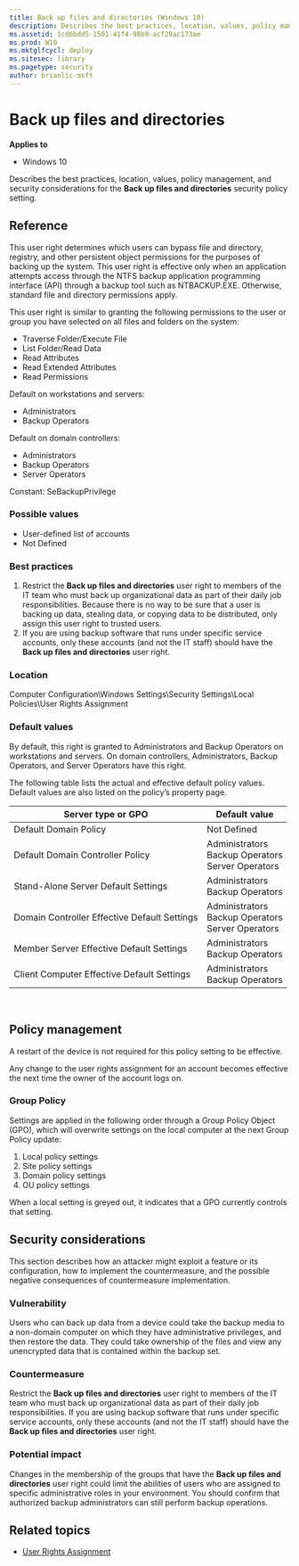 ```yaml
---
title: Back up files and directories (Windows 10)
description: Describes the best practices, location, values, policy management, and security considerations for the Back up files and directories security policy setting.
ms.assetid: 1cd6bdd5-1501-41f4-98b9-acf29ac173ae
ms.prod: W10
ms.mktglfcycl: deploy
ms.sitesec: library
ms.pagetype: security
author: brianlic-msft
---
```


# Back up files and directories

**Applies to**
-   Windows 10

Describes the best practices, location, values, policy management, and security considerations for the **Back up files and directories** security policy setting.

## Reference

This user right determines which users can bypass file and directory, registry, and other persistent object permissions for the purposes of backing up the system. This user right is effective only when an application attempts access through the NTFS backup application programming interface (API) through a backup tool such as NTBACKUP.EXE. Otherwise, standard file and directory permissions apply.

This user right is similar to granting the following permissions to the user or group you have selected on all files and folders on the system:

-   Traverse Folder/Execute File
-   List Folder/Read Data
-   Read Attributes
-   Read Extended Attributes
-   Read Permissions

Default on workstations and servers:

-   Administrators
-   Backup Operators

Default on domain controllers:

-   Administrators
-   Backup Operators
-   Server Operators

Constant: SeBackupPrivilege

### Possible values

-   User-defined list of accounts
-   Not Defined

### Best practices

1.  Restrict the **Back up files and directories** user right to members of the IT team who must back up organizational data as part of their daily job responsibilities. Because there is no way to be sure that a user is backing up data, stealing data, or copying data to be distributed, only assign this user right to trusted users.
2.  If you are using backup software that runs under specific service accounts, only these accounts (and not the IT staff) should have the **Back up files and directories** user right.

### Location

Computer Configuration\\Windows Settings\\Security Settings\\Local Policies\\User Rights Assignment

### Default values

By default, this right is granted to Administrators and Backup Operators on workstations and servers. On domain controllers, Administrators, Backup Operators, and Server Operators have this right.

The following table lists the actual and effective default policy values. Default values are also listed on the policy’s property page.

| Server type or GPO | Default value |
| - | - |
| Default Domain Policy | Not Defined |
| Default Domain Controller Policy | Administrators<br>Backup Operators<br>Server Operators|
| Stand-Alone Server Default Settings | Administrators<br>Backup Operators|
| Domain Controller Effective Default Settings | Administrators<br>Backup Operators<br>Server Operators|
| Member Server Effective Default Settings | Administrators<br>Backup Operators|
| Client Computer Effective Default Settings | Administrators<br>Backup Operators|
 
## Policy management

A restart of the device is not required for this policy setting to be effective.

Any change to the user rights assignment for an account becomes effective the next time the owner of the account logs on.

### Group Policy

Settings are applied in the following order through a Group Policy Object (GPO), which will overwrite settings on the local computer at the next Group Policy update:

1.  Local policy settings
2.  Site policy settings
3.  Domain policy settings
4.  OU policy settings

When a local setting is greyed out, it indicates that a GPO currently controls that setting.

## Security considerations

This section describes how an attacker might exploit a feature or its configuration, how to implement the countermeasure, and the possible negative consequences of countermeasure implementation.

### Vulnerability

Users who can back up data from a device could take the backup media to a non-domain computer on which they have administrative privileges, and then restore the data. They could take ownership of the files and view any unencrypted data that is contained within the backup set.

### Countermeasure

Restrict the **Back up files and directories** user right to members of the IT team who must back up organizational data as part of their daily job responsibilities. If you are using backup software that runs under specific service accounts, only these accounts (and not the IT staff) should have the **Back up files and directories** user right.

### Potential impact

Changes in the membership of the groups that have the **Back up files and directories** user right could limit the abilities of users who are assigned to specific administrative roles in your environment. You should confirm that authorized backup administrators can still perform backup operations.

## Related topics

- [User Rights Assignment](user-rights-assignment.md)
 
 
